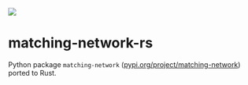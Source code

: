 <a href="https://github.com/urbanij/matching-network-rs/actions"><img src="https://github.com/urbanij/matching-network-rs/actions/workflows/ci.yml/badge.svg"></a>

# matching-network-rs

Python package `matching-network` ([pypi.org/project/matching-network](https://pypi.org/project/matching-network/)) ported to Rust.
